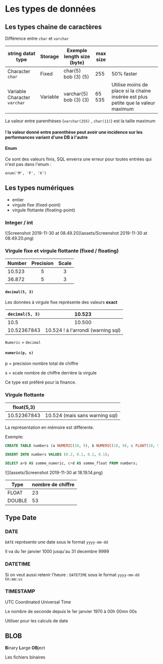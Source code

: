 # Les types de données

## Les types chaine de caractères

Différence entre `char` et `varchar`

| string datat type            | Storage  | Exemple<br />length size (byte) | max size |                                                              |
| ---------------------------- | -------- | ------------------------------- | -------- | ------------------------------------------------------------ |
| Character `char`             | Fixed    | char(5)<br />bob (3) (5)        | 255      | 50% faster                                                   |
| Variable Character `varchar` | Variable | varchar(5)<br />bob (3) (3)     | 65 535   | Utilise moins de place si la chaine insérée est plus petite que la valeur maximum |

La valeur entre parenthèses (`varchar(255)` , `char(11)`) est la taille maximum

#### ! la valeur donné entre parenthèse peut avoir une incidence sur les performances variant d'une DB à l'autre

#### Enum

Ce sont des valeurs finis, SQL enverra une erreur pour toutes entrées qui n'est pas dans l'enum :

`enum('M', 'F', 'X')`

## Les types numériques

- entier
- virgule fixe (fixed-point)
- virgule flottante (floating-point)

### Integer / int

![Screenshot 2019-11-30 at 08.49.20](assets/Screenshot 2019-11-30 at 08.49.20.png)

### Virgule fixe et virgule flottante (fixed / floating)

| Number | Precision | Scale |
| ------ | :-------: | :---: |
| 10.523 |     5     |   3   |
| 36.872 |     5     |   3   |

#### `decimal(5, 3)`

Les données à virgule fixe représente des valeurs **exact**

| `decimal(5, 3)` |               10.523               |
| --------------- | :--------------------------------: |
| 10.5            |               10.500               |
| 10.52367843     | 10.524 ! à l'arrondi (warning sql) |

`Numeric` = `decimal`

#### `numeric(p, s)`

p = precision nombre total de chiffre

s = scale nombre de chiffre derrière la virgule

Ce type est préféré pour la finance.

### Virgule flottante

| float(5,3)  |                                |
| ----------- | ------------------------------ |
| 10.52367843 | 10.524 (mais sans warning sql) |

La représentation en mémoire est différente.

Exemple:

```sql
CREATE TABLE numbers (a NUMERIC(10, 9), b NUMERIC(10, 9), c FLOAT(10, 9), d FLOAT(10, 9));

INSERT INTO numbers VALUES (0.2, 0.1, 0.2, 0.1);

SELECT a+b AS somme_numeric, c+d AS somme_float FROM numbers;
```



![](assets/Screenshot 2019-11-30 at 18.19.14.png)

| Type   | nombre de chiffre |
| ------ | ----------------- |
| FLOAT  | 23                |
| DOUBLE | 53                |

## Type Date

### DATE

`DATE` représente une date sous le format `yyyy-mm-dd`

Il va du 1er janvier 1000 jusqu'au 31 decembre 9999

### DATETIME

Si on veut aussi retenir l'heure : `DATETIME` sous le format `yyyy-mm-dd hh:mm:ss`

### TIMESTAMP

UTC Coordinated Universal Time

Le nombre de seconde depuis le 1er janvier 1970 à 00h 00mn 00s

Utiliser pour les calculs de date

## BLOB

**B**inary **L**arge **OB**ject

Les fichiers binaires

